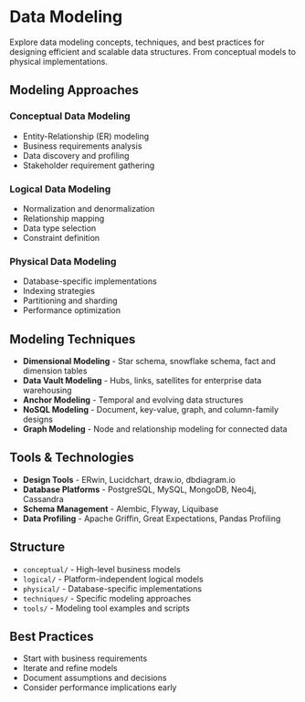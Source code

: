 # Data Modeling

Explore data modeling concepts, techniques, and best practices for designing efficient and scalable data structures. From conceptual models to physical implementations.

## Modeling Approaches

### Conceptual Data Modeling
- Entity-Relationship (ER) modeling
- Business requirements analysis
- Data discovery and profiling
- Stakeholder requirement gathering

### Logical Data Modeling
- Normalization and denormalization
- Relationship mapping
- Data type selection
- Constraint definition

### Physical Data Modeling
- Database-specific implementations
- Indexing strategies
- Partitioning and sharding
- Performance optimization

## Modeling Techniques

- **Dimensional Modeling** - Star schema, snowflake schema, fact and dimension tables
- **Data Vault Modeling** - Hubs, links, satellites for enterprise data warehousing
- **Anchor Modeling** - Temporal and evolving data structures
- **NoSQL Modeling** - Document, key-value, graph, and column-family designs
- **Graph Modeling** - Node and relationship modeling for connected data

## Tools & Technologies

- **Design Tools** - ERwin, Lucidchart, draw.io, dbdiagram.io
- **Database Platforms** - PostgreSQL, MySQL, MongoDB, Neo4j, Cassandra
- **Schema Management** - Alembic, Flyway, Liquibase
- **Data Profiling** - Apache Griffin, Great Expectations, Pandas Profiling

## Structure

- `conceptual/` - High-level business models
- `logical/` - Platform-independent logical models
- `physical/` - Database-specific implementations
- `techniques/` - Specific modeling approaches
- `tools/` - Modeling tool examples and scripts

## Best Practices

- Start with business requirements
- Iterate and refine models
- Document assumptions and decisions
- Consider performance implications early